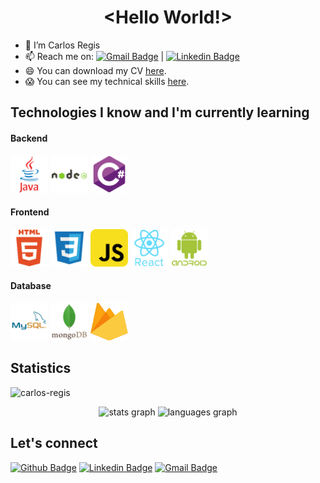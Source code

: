 <p align="center">
  <h1 align="center">&lt;Hello World!&gt;</h1>
</p>

<!-- - 👀 I’m interested in ... -->
<!-- - 🌱 I’m currently learning ... -->

- 👋 I’m Carlos Regis
- 📫 Reach me on: [![Gmail Badge](https://img.shields.io/badge/-Gmail-c14438?style=flat-square&logo=Gmail&logoColor=white&link=mailto:cr@carlosregis.com)](mailto:cr@carlosregis.com) | [![Linkedin Badge](https://img.shields.io/badge/-LinkedIn-blue?style=flat-square&logo=Linkedin&logoColor=white&link=https://www.linkedin.com/in/carlos-regis/)](https://www.linkedin.com/in/carlos-regis/)
- 😄 You can download my CV [here](https://github.com/carlos-regis/carlos-regis/blob/master/Carlos_Regis_Resume_220806.pdf "here").
- 😱 You can see my technical skills [here](https://github.com/carlos-regis/carlos-regis/blob/master/technical_skills.md "here").

## Technologies I know and I'm currently learning
#### Backend
<p align="left">
<img src="https://github.com/carlos-regis/carlos-regis/blob/master/icons/java-original.svg" alt="java" width="60" height="60"/>
<img src="https://github.com/carlos-regis/carlos-regis/blob/master/icons/nodejs-original-wordmark.svg" alt="nodejs" width="60" height="60"/>
<img src="https://github.com/carlos-regis/carlos-regis/blob/master/icons/csharp-original.svg" alt="csharp" width="60" height="60"/>
</p>

#### Frontend
<p align="left">
<img src="https://github.com/carlos-regis/carlos-regis/blob/master/icons/html5-original-wordmark.svg" alt="html5" width="60" height="60"/>
<img src="https://github.com/carlos-regis/carlos-regis/blob/master/icons/css3-original-wordmark.svg" alt="css3" width="60" height="60"/>
<img src="https://github.com/carlos-regis/carlos-regis/blob/master/icons/javascript-original.svg" alt="javascript" width="60" height="60"/>
<img src="https://github.com/carlos-regis/carlos-regis/blob/master/icons/react-original-wordmark.svg" alt="react" width="60" height="60"/>
<img src="https://github.com/carlos-regis/carlos-regis/blob/master/icons/android-original-wordmark.svg" alt="android" width="60" height="60"/>
</p>

#### Database
<p align="left">
<img src="https://github.com/carlos-regis/carlos-regis/blob/master/icons/mysql-original.svg" alt="mysql" width="60" height="60"/>
<img src="https://github.com/carlos-regis/carlos-regis/blob/master/icons/mongodb-original-wordmark.svg" alt="mongodb" width="60" height="60"/>
<img src="https://github.com/carlos-regis/carlos-regis/blob/master/icons/firebase-original.svg" alt="firebase" width="60" height="60"/>
</p>

## Statistics
<p align="left"> <img src="https://komarev.com/ghpvc/?username=carlos-regis" alt="carlos-regis" /></p>
<div align="center">
  <img src="https://github-readme-stats.vercel.app/api?hide_title=false&hide_rank=false&show_icons=true&include_all_commits=true&count_private=true&disable_animations=false&theme=dracula&locale=en&hide_border=false&username=carlos-regis" height="150" alt="stats graph" />
  <img src="https://github-readme-stats.vercel.app/api/top-langs?locale=en&hide_title=false&layout=compact&card_width=320&langs_count=5&theme=dracula&hide_border=false&username=carlos-regis" height="150" alt="languages graph" />
</div>

## Let's connect
[![Github Badge](https://img.shields.io/badge/-Github-000?style=flat-square&logo=Github&logoColor=white&link=https://github.com/carlos-regis)](https://github.com/carlos-regis)
[![Linkedin Badge](https://img.shields.io/badge/-LinkedIn-blue?style=flat-square&logo=Linkedin&logoColor=white&link=https://www.linkedin.com/in/carlos-regis/)](https://www.linkedin.com/in/carlos-regis/)
[![Gmail Badge](https://img.shields.io/badge/-Gmail-c14438?style=flat-square&logo=Gmail&logoColor=white&link=mailto:cr@carlosregis.com)](mailto:cr@carlosregis.com)
